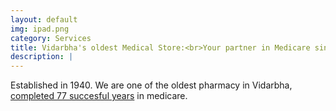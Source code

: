```yaml
---
layout: default
img: ipad.png
category: Services
title: Vidarbha's oldest Medical Store:<br>Your partner in Medicare since 77 years (and counting)
description: |
---
```

  Established in 1940. We are one of the oldest pharmacy in Vidarbha, [completed 77 succesful years](http://www.cvpharmacy.in/platinum-jubilee) in medicare. 